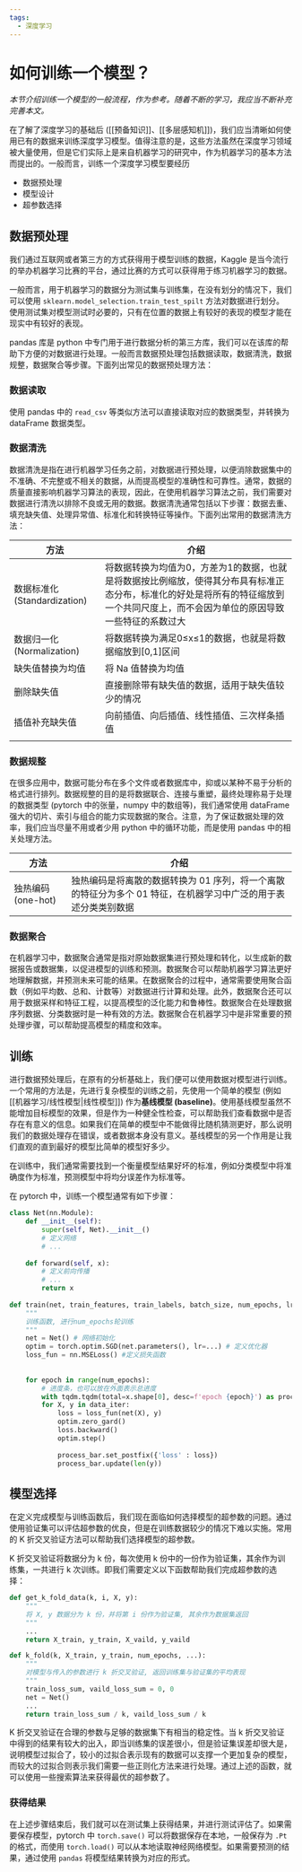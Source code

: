 ```yaml
---
tags:
  - 深度学习
---
```

# 如何训练一个模型？

*本节介绍训练一个模型的一般流程，作为参考。随着不断的学习，我应当不断补充完善本文。*

在了解了深度学习的基础后 ([[预备知识]]、[[多层感知机]])，我们应当清晰如何使用已有的数据来训练深度学习模型。值得注意的是，这些方法虽然在深度学习领域被大量使用，但是它们实际上是来自机器学习的研究中，作为机器学习的基本方法而提出的。一般而言，训练一个深度学习模型要经历
- 数据预处理
- 模型设计
- 超参数选择

## 数据预处理

我们通过互联网或者第三方的方式获得用于模型训练的数据，Kaggle 是当今流行的举办机器学习比赛的平台，通过比赛的方式可以获得用于练习机器学习的数据。

一般而言，用于机器学习的数据分为测试集与训练集，在没有划分的情况下，我们可以使用 `sklearn.model_selection.train_test_spilt` 方法对数据进行划分。使用测试集对模型测试时必要的，只有在位置的数据上有较好的表现的模型才能在现实中有较好的表现。

pandas 库是 python 中专门用于进行数据分析的第三方库，我们可以在该库的帮助下方便的对数据进行处理。一般而言数据预处理包括数据读取，数据清洗，数据规整，数据聚合等步骤。下面列出常见的数据预处理方法：

### 数据读取

使用 pandas 中的 `read_csv` 等类似方法可以直接读取对应的数据类型，并转换为 dataFrame 数据类型。

### 数据清洗

数据清洗是指在进行机器学习任务之前，对数据进行预处理，以便消除数据集中的不准确、不完整或不相关的数据，从而提高模型的准确性和可靠性。通常，数据的质量直接影响机器学习算法的表现，因此，在使用机器学习算法之前，我们需要对数据进行清洗以排除不良或无用的数据。数据清洗通常包括以下步骤：数据去重、填充缺失值、处理异常值、标准化和转换特征等操作。下面列出常用的数据清洗方法：

| 方法                        | 介绍                                                                                   |
| --------------------------- | -------------------------------------------------------------------------------------- |
| 数据标准化(Standardization) | 将数据转换为均值为0，方差为1的数据，也就是将数据按比例缩放，使得其分布具有标准正态分布，标准化的好处是将所有的特征缩放到一个共同尺度上，而不会因为单位的原因导致一些特征的系数过大|
| 数据归一化(Normalization)   | 将数据转换为满足0≤x≤1的数据，也就是将数据缩放到\[0,1\]区间                             |
| 缺失值替换为均值            | 将 Na 值替换为均值                                                                     |
| 删除缺失值                  | 直接删除带有缺失值的数据，适用于缺失值较少的情况                                       |
| 插值补充缺失值              | 向前插值、向后插值、线性插值、三次样条插值                                                                   |
|                             |                                                                                        |

### 数据规整

在很多应用中，数据可能分布在多个文件或者数据库中，抑或以某种不易于分析的格式进行排列。数据规整的目的是将数据联合、连接与重塑，最终处理称易于处理的数据类型 (pytorch 中的张量，numpy 中的数组等)，我们通常使用 dataFrame 强大的切片、索引与组合的能力实现数据的聚合。注意，为了保证数据处理的效率，我们应当尽量不用或者少用 python 中的循环功能，而是使用 pandas 中的相关处理方法。

|   方法  |   介绍  |
| --- | --- |
|  独热编码 (one-hot)   |  独热编码是将离散的数据转换为 01 序列，将一个离散的特征分为多个 01 特征，在机器学习中广泛的用于表述分类类别数据|

### 数据聚合

在机器学习中，数据聚合通常是指对原始数据集进行预处理和转化，以生成新的数据报告或数据集，以促进模型的训练和预测。数据聚合可以帮助机器学习算法更好地理解数据，并预测未来可能的结果。在数据聚合的过程中，通常需要使用聚合函数（例如平均数、总和、计数等）对数据进行计算和处理。此外，数据聚合还可以用于数据采样和特征工程，以提高模型的泛化能力和鲁棒性。数据聚合在处理数据序列数据、分类数据时是一种有效的方法。数据聚合在机器学习中是非常重要的预处理步骤，可以帮助提高模型的精度和效率。

## 训练

进行数据预处理后，在原有的分析基础上，我们便可以使用数据对模型进行训练。一个常用的方法是，先进行复杂模型的训练之前，先使用一个简单的模型 (例如[[机器学习/线性模型|线性模型]]) 作为**基线模型 (baseline)**。使用基线模型虽然不能增加目标模型的效果，但是作为一种健全性检查，可以帮助我们查看数据中是否存在有意义的信息。如果我们在简单的模型中不能做得比随机猜测更好，那么说明我们的数据处理存在错误，或者数据本身没有意义。基线模型的另一个作用是让我们直观的直到最好的模型比简单的模型好多少。

在训练中，我们通常需要找到一个衡量模型结果好坏的标准，例如分类模型中将准确度作为标准，预测模型中将均分误差作为标准等。

在 pytorch 中，训练一个模型通常有如下步骤：

```python
class Net(nn.Module):
	def __init__(self):
		super(self, Net).__init__()
		# 定义网络
		# ...
		
	def forward(self, x):
		# 定义前向传播
		# ...
		return x
		
def train(net, train_features, train_labels, batch_size, num_epochs, lr...):
	"""
	训练函数, 进行num_epochs轮训练
	"""
	net = Net() # 网络初始化
	optim = torch.optim.SGD(net.parameters(), lr=...) # 定义优化器
	loss_fun = nn.MSELoss() #定义损失函数
	
	
	for epoch in range(num_epochs):
		# 进度条，也可以放在外面表示总进度
		with tqdm.tqdm(total=x.shape[0], desc=f'epoch {epoch}') as process_bar:
		for X, y in data_iter:
			loss = loss_fun(net(X), y)
			optim.zero_gard()
			loss.backward()
			optim.step()
	
			process_bar.set_postfix({'loss' : loss})
			process_bar.update(len(y))
```

## 模型选择

在定义完成模型与训练函数后，我们现在面临如何选择模型的超参数的问题。通过使用验证集可以评估超参数的优良，但是在训练数据较少的情况下难以实施。常用的 K 折交叉验证方法可以帮助我们选择模型的超参数。

K 折交叉验证将数据分为 k 份，每次使用 k 份中的一份作为验证集，其余作为训练集，一共进行 k 次训练。即我们需要定义以下函数帮助我们完成超参数的选择：

```python
def get_k_fold_data(k, i, X, y):
	"""
	将 X, y 数据分为 k 份，并将第 i 份作为验证集, 其余作为数据集返回
	"""
	...
	return X_train, y_train, X_vaild, y_vaild

def k_fold(k, X_train, y_train, num_epochs, ...):
	"""
	对模型与传入的参数进行 k 折交叉验证, 返回训练集与验证集的平均表现
	"""
	train_loss_sum, vaild_loss_sum = 0, 0
	net = Net()
	...
	return train_loss_sum / k, vaild_loss_sum / k
```

K 折交叉验证在合理的参数与足够的数据集下有相当的稳定性。当 k 折交叉验证中得到的结果有较大的出入，即当训练集的误差很小，但是验证集误差却很大是，说明模型过拟合了，较小的过拟合表示现有的数据可以支撑一个更加复杂的模型，而较大的过拟合则表示我们需要一些正则化方法来进行处理。通过上述的函数，就可以使用一些搜索算法来获得最优的超参数了。

### 获得结果

在上述步骤结束后，我们就可以在测试集上获得结果，并进行测试评估了。如果需要保存模型，pytorch 中 `torch.save()` 可以将数据保存在本地，一般保存为 `.Pt ` 的格式，而使用 `torch.load()` 可以从本地读取神经网络模型。如果需要预测的结果，通过使用 `pandas` 将模型结果转换为对应的形式。